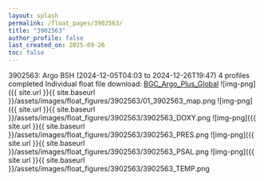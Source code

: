 ```yaml
---
layout: splash
permalink: /float_pages/3902563/
title: "3902563"
author_profile: false
last_created_on: 2025-09-26
toc: false
---
```

 
3902563: Argo BSH (2024-12-05T04:03 to 2024-12-26T19:47)
4 profiles completed
Individual float file download: [BGC_Argo_Plus_Global](https://ftp.soest.hawaii.edu/bgc_argo_plus/Individual_Floats/outliers_removed/3902563_Sprof_processed.nc)
![img-png]({{ site.url }}{{ site.baseurl }}/assets/images/float_figures/3902563/01_3902563_map.png
![img-png]({{ site.url }}{{ site.baseurl }}/assets/images/float_figures/3902563/3902563_DOXY.png
![img-png]({{ site.url }}{{ site.baseurl }}/assets/images/float_figures/3902563/3902563_PRES.png
![img-png]({{ site.url }}{{ site.baseurl }}/assets/images/float_figures/3902563/3902563_PSAL.png
![img-png]({{ site.url }}{{ site.baseurl }}/assets/images/float_figures/3902563/3902563_TEMP.png
